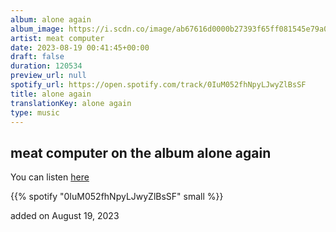 ```yaml
---
album: alone again
album_image: https://i.scdn.co/image/ab67616d0000b27393f65ff081545e79a0ae56a3
artist: meat computer
date: 2023-08-19 00:41:45+00:00
draft: false
duration: 120534
preview_url: null
spotify_url: https://open.spotify.com/track/0IuM052fhNpyLJwyZlBsSF
title: alone again
translationKey: alone again
type: music
---
```


## meat computer on the album alone again

You can listen [here](https://open.spotify.com/track/0IuM052fhNpyLJwyZlBsSF)

{{% spotify "0IuM052fhNpyLJwyZlBsSF" small %}}

added on August 19, 2023